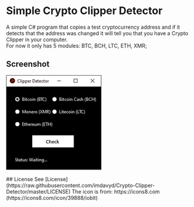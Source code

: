# Simple Crypto Clipper Detector
A simple C# program that copies a test cryptocurrency address and if it detects that the address was changed it will tell you that you have a Crypto Clipper in your computer.  
For now it only has 5 modules: BTC, BCH, LTC, ETH, XMR;  
## Screenshot
<p>
<img src="https://raw.githubusercontent.com/imdavyd/Crypto-Clipper-Detector/master/ui.png">
</p>
## License
See [License](https://raw.githubusercontent.com/imdavyd/Crypto-Clipper-Detector/master/LICENSE)  
The icon is from: https://icons8.com (https://icons8.com/icon/39888/iobit)
